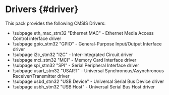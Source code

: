 # Drivers {#driver}

This pack provides the following CMSIS Drivers:
  - \subpage eth_mac_stm32 "Ethernet MAC" - Ethernet Media Access Control interface driver
  - \subpage gpio_stm32    "GPIO"         - General-Purpose Input/Output Interface driver
  - \subpage i2c_stm32     "I2C"          - Inter-Integrated Circuit driver
  - \subpage mci_stm32     "MCI"          - Memory Card Interface driver
  - \subpage spi_stm32     "SPI"          - Serial Peripheral Interface driver
  - \subpage usart_stm32   "USART"        - Universal Synchronous/Asynchronous Receiver/Transmitter driver
  - \subpage usbd_stm32    "USB Device"   - Universal Serial Bus Device driver
  - \subpage usbh_stm32    "USB Host"     - Universal Serial Bus Host driver
